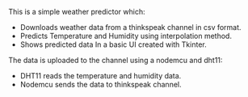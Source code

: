 This is a simple weather predictor which:

*	Downloads weather data from a thinkspeak channel in csv format. 
*	Predicts Temperature and Humidity using interpolation method. 
*	Shows predicted data In a basic UI created with Tkinter.


The data is uploaded to the channel  using a nodemcu and dht11: 
*	DHT11 reads the temperature and humidity data. 
*	Nodemcu sends the data to thinkspeak channel.
